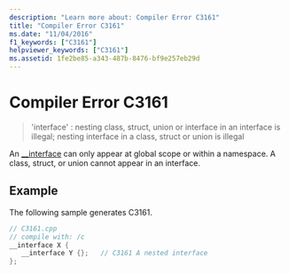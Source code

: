 ```yaml
---
description: "Learn more about: Compiler Error C3161"
title: "Compiler Error C3161"
ms.date: "11/04/2016"
f1_keywords: ["C3161"]
helpviewer_keywords: ["C3161"]
ms.assetid: 1fe2be85-a343-487b-8476-bf9e257eb29d
---
```

# Compiler Error C3161

> 'interface' : nesting class, struct, union or interface in an interface is illegal; nesting interface in a class, struct or union is illegal

An [__interface](../../cpp/interface.md) can only appear at global scope or within a namespace. A class, struct, or union cannot appear in an interface.

## Example

The following sample generates C3161.

```cpp
// C3161.cpp
// compile with: /c
__interface X {
   __interface Y {};   // C3161 A nested interface
};
```
